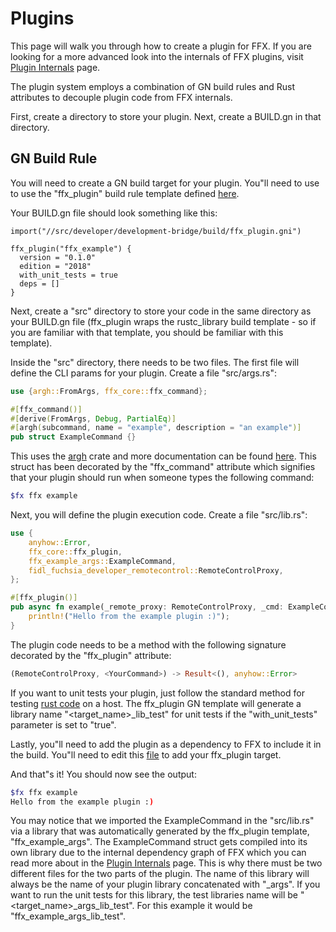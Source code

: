 # Plugins

This page will walk you through how to create a plugin for FFX. If you are looking for a more advanced look into the internals of FFX plugins, visit [Plugin Internals](plugin-internals.md) page.

The plugin system employs a combination of GN build rules and Rust attributes to decouple plugin code from FFX internals.

First, create a directory to store your plugin.  Next, create a BUILD.gn in that directory.

## GN Build Rule

You will need to create a GN build target for your plugin.  You"ll need to use to use the "ffx_plugin" build rule template defined [here](https://fuchsia.googlesource.com/fuchsia/+/refs/heads/master/src/developer/development-bridge/build/ffx_plugin.gni).

Your BUILD.gn file should look something like this:

```GN
import("//src/developer/development-bridge/build/ffx_plugin.gni")

ffx_plugin("ffx_example") {
  version = "0.1.0"
  edition = "2018"
  with_unit_tests = true
  deps = []
}
```

Next, create a "src" directory to store your code in the same directory as your BUILD.gn file (ffx_plugin wraps the rustc_library build template - so if you are familiar with that template, you should be familiar with this template).

Inside the "src" directory, there needs to be two files.  The first file will define the CLI params for your plugin.  Create a file "src/args.rs":

```rust
use {argh::FromArgs, ffx_core::ffx_command};

#[ffx_command()]
#[derive(FromArgs, Debug, PartialEq)]
#[argh(subcommand, name = "example", description = "an example")]
pub struct ExampleCommand {}
```

This uses the [argh](https://docs.rs/argh/0.1.3/argh/) crate and more documentation can be found [here](https://docs.rs/argh/0.1.3/argh/).  This struct has been decorated by the "ffx_command" attribute which signifies that your plugin should run when someone types the following command:

```sh
$fx ffx example
```

Next, you will define the plugin execution code.  Create a file "src/lib.rs":

```rust
use {
    anyhow::Error,
    ffx_core::ffx_plugin,
    ffx_example_args::ExampleCommand,
    fidl_fuchsia_developer_remotecontrol::RemoteControlProxy,
};

#[ffx_plugin()]
pub async fn example(_remote_proxy: RemoteControlProxy, _cmd: ExampleCommand) -> Result<(), Error> {
    println!("Hello from the example plugin :)");
}
```

The plugin code needs to be a method with the following signature decorated by the "ffx_plugin" attribute:

```rust
(RemoteControlProxy, <YourCommand>) -> Result<(), anyhow::Error>
```

If you want to unit tests your plugin, just follow the standard method for testing [rust code](fuchsia.dev/fuchsia-src/development/languages/rust/testing) on a host. The ffx_plugin GN template will generate a library name "<target_name>_lib_test" for unit tests if the "with_unit_tests" parameter is set to "true".

Lastly, you"ll need to add the plugin as a dependency to FFX to include it in the build.  You"ll need to edit this [file](https://fuchsia.googlesource.com/fuchsia/+/refs/heads/master/src/developer/development-bridge/BUILD.gn#23) to add your ffx_plugin target.

And that"s it!  You should now see the output:
```sh
$fx ffx example
Hello from the example plugin :)
```

You may notice that we imported the ExampleCommand in the "src/lib.rs" via a library that was automatically generated by the ffx_plugin template, "ffx_example_args".  The ExampleCommand struct gets compiled into its own library due to the internal dependency graph of FFX which you can read more about in the [Plugin Internals](plugin-internals.md) page.  This is why there must be two different files for the two parts of the plugin. The name of this library will always be the name of your plugin library concatenated with "_args". If you want to run the unit tests for this library, the test libraries name will be "<target_name>_args_lib_test".  For this example it would be "ffx_example_args_lib_test".





